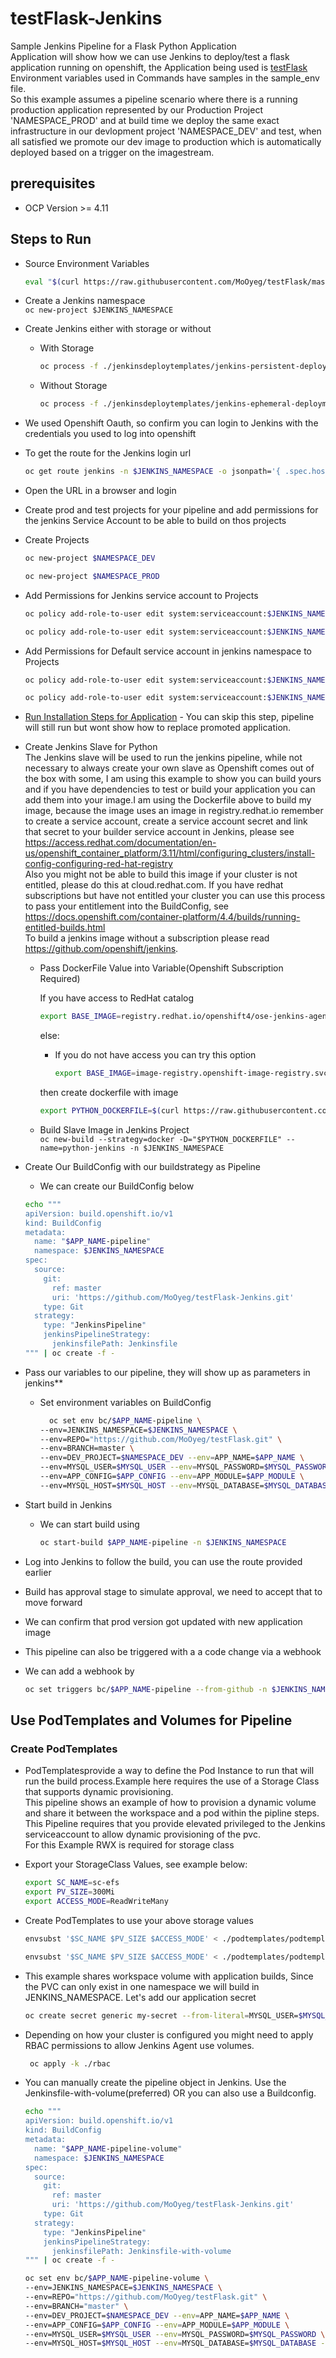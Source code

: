 # testFlask-Jenkins

Sample Jenkins Pipeline for a Flask Python Application  
Application will show how we can use Jenkins to deploy/test a flask application running on openshift, the Application being used is [testFlask](https://github.com/MoOyeg/testFlask.git)  
Environment variables used in Commands have samples in the sample_env file.  
So this example assumes a pipeline scenario where there is a running production application represented by our Production Project 'NAMESPACE_PROD' and at build time we deploy the same exact infrastructure in our devlopment project 'NAMESPACE_DEV' and test, when all satisfied we promote our dev image to production which is automatically deployed based on a trigger on the imagestream.

## prerequisites
- OCP Version >= 4.11

## Steps to Run

- Source Environment Variables
  ```bash
  eval "$(curl https://raw.githubusercontent.com/MoOyeg/testFlask/master/sample_env)"
  ```

- Create a Jenkins namespace  
  `oc new-project $JENKINS_NAMESPACE`

- Create Jenkins either with storage or without
  
  - With Storage  

    ```bash
    oc process -f ./jenkinsdeploytemplates/jenkins-persistent-deployment.yaml | oc apply -f - -n $JENKINS_NAMESPACE
    ```

  - Without Storage

    ```bash
    oc process -f ./jenkinsdeploytemplates/jenkins-ephemeral-deployment.yaml | oc apply -f - -n $JENKINS_NAMESPACE
    ```

- We used Openshift Oauth, so confirm you can login to Jenkins with the credentials you used to log into openshift

- To get the route for the Jenkins login url  
  ```bash
  oc get route jenkins -n $JENKINS_NAMESPACE -o jsonpath='{ .spec.host }'
  ```

- Open the URL in a browser and login

- Create prod and test projects for your pipeline and add permissions for the jenkins Service Account to be able to build on thos projects

- Create Projects  
  ```bash
  oc new-project $NAMESPACE_DEV
  ```  
  ```bash
  oc new-project $NAMESPACE_PROD
  ```

- Add Permissions for Jenkins service account to Projects  
  ```bash
  oc policy add-role-to-user edit system:serviceaccount:$JENKINS_NAMESPACE:jenkins -n $NAMESPACE_DEV 

  oc policy add-role-to-user edit system:serviceaccount:$JENKINS_NAMESPACE:jenkins -n $NAMESPACE_PROD
  ```

- Add Permissions for Default service account in jenkins namespace to Projects  
  ```bash
  oc policy add-role-to-user edit system:serviceaccount:$JENKINS_NAMESPACE:default -n $NAMESPACE_DEV

  oc policy add-role-to-user edit system:serviceaccount:$JENKINS_NAMESPACE:default -n $NAMESPACE_PROD
  ```

- [Run Installation Steps for Application](https://github.com/MoOyeg/testFlask#steps-to-build-and-run-application) - You can skip this step, pipeline will still run but wont show how to replace promoted application.
 
<!-- - Create our Infrastructure Secret in our Development and Production  
  `oc create secret generic my-secret --from-literal=MYSQL_USER=$MYSQL_USER --from-literal=MYSQL_PASSWORD=$MYSQL_PASSWORD -n $NAMESPACE_DEV`  
  `oc create secret generic my-secret --from-literal=MYSQL_USER=$MYSQL_USER --from-literal=MYSQL_PASSWORD=$MYSQL_PASSWORD -n $NAMESPACE_PROD`

- Create our Database in Production  
  `oc new-app $MYSQL_HOST --env=MYSQL_DATABASE=$MYSQL_DATABASE -l db=mysql -l app=testflask --as-deployment-config=true -n $NAMESPACE_PROD`

- Set our Secret on the Production Database  
  `oc set env dc/$MYSQL_HOST --from=secret/my-secret -n $NAMESPACE_PROD`

- Create our Production Application  
  `oc new-app https://github.com/MoOyeg/testFlask.git --name=$APP_NAME -l app=testflask --strategy=source --env=APP_CONFIG=./gunicorn/gunicorn.conf.py --env=APP_MODULE=runapp:app --env=MYSQL_HOST=$MYSQL_HOST --env=MYSQL_DATABASE=$MYSQL_DATABASE --as-deployment-config=true -n $NAMESPACE_PROD`

- Set our Secret on the Production Application  
  `oc set env dc/$APP_NAME --from=secret/my-secret -n $NAMESPACE_PROD`

- Expose our Production Application to the External World  
  `oc expose svc/$APP_NAME -n $NAMESPACE_PROD`

- Label our Projects for the Development Console

```bash
   oc label dc/$APP_NAME app.kubernetes.io/part-of=$APP_NAME -n $NAMESPACE_PROD
   oc label dc/$MYSQL_HOST app.kubernetes.io/part-of=$APP_NAME -n $NAMESPACE_PROD
   oc annotate dc/$APP_NAME app.openshift.io/connects-to=$MYSQL_HOST -n $NAMESPACE_PROD
``` -->

- Create Jenkins Slave for Python  
  The Jenkins slave will be used to run the jenkins pipeline, while not necessary to always create your own slave as
  Openshift comes out of the box with some, I am using this example to show you can build yours and if you have dependencies
  to test or build your application you can add them into your image.I am using the Dockerfile above to build my image, because the image uses an image in registry.redhat.io remember to create a service account, create a service account secret and link that secret to your builder service account in Jenkins, please see https://access.redhat.com/documentation/en-us/openshift_container_platform/3.11/html/configuring_clusters/install-config-configuring-red-hat-registry  
  Also you might not be able to build this image if your cluster is not entitled, please do this at cloud.redhat.com. If you have redhat subscriptions but have not entitled your cluster you can use this process to pass your entitlement into the BuildConfig, see https://docs.openshift.com/container-platform/4.4/builds/running-entitled-builds.html  
  To build a jenkins image without a subscription please read https://github.com/openshift/jenkins.

  - Pass DockerFile Value into Variable(Openshift Subscription Required)
    
    If you have access to RedHat catalog
    ```bash
    export BASE_IMAGE=registry.redhat.io/openshift4/ose-jenkins-agent-base:v4.10.0
    ``` 
    else:  
      - If you do not have access you can try this option
        ```bash
        export BASE_IMAGE=image-registry.openshift-image-registry.svc:5000/openshift/jenkins-agent-base:latest
        ``` 
    then create dockerfile with image
    ```bash
    export PYTHON_DOCKERFILE=$(curl https://raw.githubusercontent.com/MoOyeg/testFlask-Jenkins/master/Dockerfile | envsubst )
    ```

  - Build Slave Image in Jenkins Project  
    `oc new-build --strategy=docker -D="$PYTHON_DOCKERFILE" --name=python-jenkins -n $JENKINS_NAMESPACE`

<!-- - Expose Jenkins Service as a route  
  `oc expose svc/jenkins -n $JENKINS_NAMESPACE`

- You can Login to Jenkins WebPage to see how it is configures, get jenkins route by  
  `oc get route jenkins -n $JENKINS_NAMESPACE -o jsonpath='{ .spec.host }' ` -->

- Create Our BuildConfig with our buildstrategy as Pipeline

  - We can create our BuildConfig below

  ```bash
  echo """
  apiVersion: build.openshift.io/v1
  kind: BuildConfig
  metadata:
    name: "$APP_NAME-pipeline"
    namespace: $JENKINS_NAMESPACE
  spec:
    source:
      git:
        ref: master
        uri: 'https://github.com/MoOyeg/testFlask-Jenkins.git'
      type: Git
    strategy:
      type: "JenkinsPipeline"
      jenkinsPipelineStrategy:
        jenkinsfilePath: Jenkinsfile
  """ | oc create -f -
  ```

- Pass our variables to our pipeline, they will show up as parameters in jenkins**

  - Set environment variables on BuildConfig

    ```bash
      oc set env bc/$APP_NAME-pipeline \
    --env=JENKINS_NAMESPACE=$JENKINS_NAMESPACE \
    --env=REPO="https://github.com/MoOyeg/testFlask.git" \
    --env=BRANCH=master \
    --env=DEV_PROJECT=$NAMESPACE_DEV --env=APP_NAME=$APP_NAME \
    --env=MYSQL_USER=$MYSQL_USER --env=MYSQL_PASSWORD=$MYSQL_PASSWORD \
    --env=APP_CONFIG=$APP_CONFIG --env=APP_MODULE=$APP_MODULE \
    --env=MYSQL_HOST=$MYSQL_HOST --env=MYSQL_DATABASE=$MYSQL_DATABASE --env=PROD_PROJECT=$NAMESPACE_PROD -n $JENKINS_NAMESPACE
    ```

- Start build in Jenkins

  - We can start build using

    ```bash
    oc start-build $APP_NAME-pipeline -n $JENKINS_NAMESPACE
    ```

- Log into Jenkins to follow the build, you can use the route provided earlier

- Build has approval stage to simulate approval, we need to accept that to move forward

- We can confirm that prod version got updated with new application image

- This pipeline can also be triggered with a a code change via a webhook

- We can add a webhook by

  ```bash
  oc set triggers bc/$APP_NAME-pipeline --from-github -n $JENKINS_NAMESPACE
  ```

## Use PodTemplates and Volumes for Pipeline

### Create PodTemplates

- PodTemplatesprovide a way to define the Pod Instance to run that will run the build process.Example here requires the use of a Storage Class that supports dynamic provisioning.  
This pipeline shows an example of how to provision a dynamic volume and share it between the workspace and a pod within the pipline steps. 
This Pipeline requires that you provide elevated privileged to the Jenkins serviceaccount to allow dynamic provisioning of the pvc.  
For this Example RWX is required for storage class

- Export your StorageClass Values, see example below:  

  ```bash
  export SC_NAME=sc-efs
  export PV_SIZE=300Mi
  export ACCESS_MODE=ReadWriteMany
  ```

- Create PodTemplates to use your above storage values

  ```bash
  envsubst '$SC_NAME $PV_SIZE $ACCESS_MODE' < ./podtemplates/podtemplate-dynamic-volume-rwx.yaml | oc create -n $JENKINS_NAMESPACE -f -
  ```

  ```bash
  envsubst '$SC_NAME $PV_SIZE $ACCESS_MODE' < ./podtemplates/podtemplate-python-inherit-dynamic-volume.yaml | oc create -n $JENKINS_NAMESPACE -f -
  ```

- This example shares workspace volume with application builds, Since the PVC can only exist in one namespace we will build in JENKINS_NAMESPACE. Let's add our application secret

  ```bash
  oc create secret generic my-secret --from-literal=MYSQL_USER=$MYSQL_USER --from-literal=MYSQL_PASSWORD=$MYSQL_PASSWORD -n $JENKINS_NAMESPACE
  ```

- Depending on how your cluster is configured you might need to apply RBAC permissions to allow Jenkins Agent use volumes.

  ```bash
   oc apply -k ./rbac
  ```

- You can manually create the pipeline object in Jenkins. Use the Jenkinsfile-with-volume(preferred) OR you can also use a Buildconfig.  

  ```bash
  echo """
  apiVersion: build.openshift.io/v1
  kind: BuildConfig
  metadata:
    name: "$APP_NAME-pipeline-volume"
    namespace: $JENKINS_NAMESPACE
  spec:
    source:
      git:
        ref: master
        uri: 'https://github.com/MoOyeg/testFlask-Jenkins.git'
      type: Git
    strategy:
      type: "JenkinsPipeline"
      jenkinsPipelineStrategy:
        jenkinsfilePath: Jenkinsfile-with-volume
  """ | oc create -f -
  ```

  ```bash
  oc set env bc/$APP_NAME-pipeline-volume \
  --env=JENKINS_NAMESPACE=$JENKINS_NAMESPACE \
  --env=REPO="https://github.com/MoOyeg/testFlask.git" \
  --env=BRANCH="master" \
  --env=DEV_PROJECT=$NAMESPACE_DEV --env=APP_NAME=$APP_NAME \
  --env=APP_CONFIG=$APP_CONFIG --env=APP_MODULE=$APP_MODULE \
  --env=MYSQL_USER=$MYSQL_USER --env=MYSQL_PASSWORD=$MYSQL_PASSWORD \
  --env=MYSQL_HOST=$MYSQL_HOST --env=MYSQL_DATABASE=$MYSQL_DATABASE --env=PROD_PROJECT=$NAMESPACE_PROD -n $JENKINS_NAMESPACE
  ```
